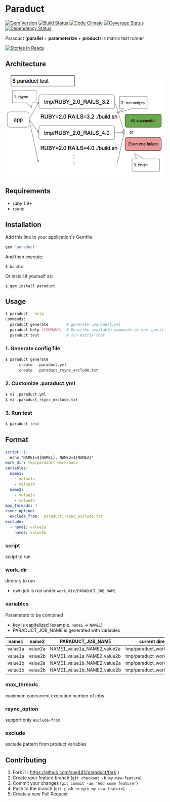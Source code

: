 # Paraduct
[![Gem Version](https://badge.fury.io/rb/paraduct.svg)](http://badge.fury.io/rb/paraduct)
[![Build Status](https://travis-ci.org/sue445/paraduct.svg?branch=master)](https://travis-ci.org/sue445/paraduct)
[![Code Climate](https://codeclimate.com/github/sue445/paraduct/badges/gpa.svg)](https://codeclimate.com/github/sue445/paraduct)
[![Coverage Status](https://img.shields.io/coveralls/sue445/paraduct.svg)](https://coveralls.io/r/sue445/paraduct)
[![Dependency Status](https://gemnasium.com/sue445/paraduct.svg)](https://gemnasium.com/sue445/paraduct)

Paraduct (**parallel** + **parameterize** + **product**) is matrix test runner

[![Stories in Ready](https://badge.waffle.io/sue445/paraduct.svg?label=ready&title=Ready)](http://waffle.io/sue445/paraduct)

## Architecture
![architecture](img/architecture.png)

## Requirements
* ruby 1.9+
* rsync

## Installation

Add this line to your application's Gemfile:

```ruby
gem 'paraduct'
```

And then execute:

    $ bundle

Or install it yourself as:

    $ gem install paraduct

## Usage
```bash
$ paraduct --help
Commands:
  paraduct generate        # generate .paraduct.yml
  paraduct help [COMMAND]  # Describe available commands or one specific command
  paraduct test            # run matrix test
```

### 1. Generate config file
```bash  
$ paraduct generate
      create  .paraduct.yml
      create  .paraduct_rsync_exclude.txt
```

### 2. Customize .paraduct.yml
```bash
$ vi .paraduct.yml
$ vi .paraduct_rsync_exclude.txt
```

### 3. Run test
```bash
$ paraduct test
```

## Format
```yaml
script: |-
  echo "NAME1=${NAME1}, NAME2=${NAME2}"
work_dir: tmp/paraduct_workspace
variables:
  name1:
    - value1a
    - value1b
  name2:
    - value2a
    - value2b
max_threads: 4
rsync_option:
  exclude_from: .paraduct_rsync_exclude.txt
exclude:
  - name1: value1a
    name2: value2b
```

### script
script to run

### work_dir
diretory to run

* own job is run under `work_dir/PARADUCT_JOB_NAME`

### variables
Parameters to be combined

* key is capitalized (example. `name1` -> `NAME1`)
* PARADUCT_JOB_NAME is generated with variables

name1   | name2   | PARADUCT_JOB_NAME             | current directory where the test is performed
------- | ------- | ----------------------------- | ---------------------------------------
value1a | value2a | NAME1_value1a_NAME2_value2a   | tmp/paraduct_workspace/NAME1_value1a_NAME2_value2a
value1a | value2b | NAME1_value1a_NAME2_value2b   | tmp/paraduct_workspace/NAME1_value1a_NAME2_value2b
value1b | value2a | NAME1_value1b_NAME2_value2a   | tmp/paraduct_workspace/NAME1_value1b_NAME2_value2a
value1b | value2b | NAME1_value1b_NAME2_value2b   | tmp/paraduct_workspace/NAME1_value1b_NAME2_value2b

### max_threads
maximum concurrent execution number of jobs

### rsync_option
support only `exclude-from`

### exclude
exclude pattern from product variables

## Contributing

1. Fork it ( https://github.com/sue445/paraduct/fork )
2. Create your feature branch (`git checkout -b my-new-feature`)
3. Commit your changes (`git commit -am 'Add some feature'`)
4. Push to the branch (`git push origin my-new-feature`)
5. Create a new Pull Request
